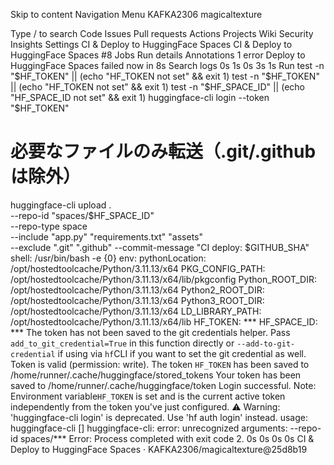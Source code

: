 Skip to content
Navigation Menu
KAFKA2306
magicaltexture

Type / to search
Code
Issues
Pull requests
Actions
Projects
Wiki
Security
Insights
Settings
CI & Deploy to HuggingFace Spaces
CI & Deploy to HuggingFace Spaces #8
Jobs
Run details
Annotations
1 error
Deploy to HuggingFace Spaces
failed now in 8s
Search logs
0s
1s
0s
3s
1s
Run test -n "$HF_TOKEN" || (echo "HF_TOKEN not set" && exit 1)
  test -n "$HF_TOKEN" || (echo "HF_TOKEN not set" && exit 1)
  test -n "$HF_SPACE_ID" || (echo "HF_SPACE_ID not set" && exit 1)
  huggingface-cli login --token "$HF_TOKEN"
  # 必要なファイルのみ転送（.git/.githubは除外）
  huggingface-cli upload . \
    --repo-id "spaces/$HF_SPACE_ID" \
    --repo-type space \
    --include "app.py" "requirements.txt" "assets" \
    --exclude ".git" ".github" --commit-message "CI deploy: $GITHUB_SHA"
  shell: /usr/bin/bash -e {0}
  env:
    pythonLocation: /opt/hostedtoolcache/Python/3.11.13/x64
    PKG_CONFIG_PATH: /opt/hostedtoolcache/Python/3.11.13/x64/lib/pkgconfig
    Python_ROOT_DIR: /opt/hostedtoolcache/Python/3.11.13/x64
    Python2_ROOT_DIR: /opt/hostedtoolcache/Python/3.11.13/x64
    Python3_ROOT_DIR: /opt/hostedtoolcache/Python/3.11.13/x64
    LD_LIBRARY_PATH: /opt/hostedtoolcache/Python/3.11.13/x64/lib
    HF_TOKEN: ***
    HF_SPACE_ID: ***
The token has not been saved to the git credentials helper. Pass `add_to_git_credential=True` in this function directly or `--add-to-git-credential` if using via `hf`CLI if you want to set the git credential as well.
Token is valid (permission: write).
The token `HF_TOKEN` has been saved to /home/runner/.cache/huggingface/stored_tokens
Your token has been saved to /home/runner/.cache/huggingface/token
Login successful.
Note: Environment variable`HF_TOKEN` is set and is the current active token independently from the token you've just configured.
⚠️  Warning: 'huggingface-cli login' is deprecated. Use 'hf auth login' instead.
usage: huggingface-cli <command> [<args>]
huggingface-cli: error: unrecognized arguments: --repo-id spaces/***
Error: Process completed with exit code 2.
0s
0s
0s
0s
CI & Deploy to HuggingFace Spaces · KAFKA2306/magicaltexture@25d8b19 